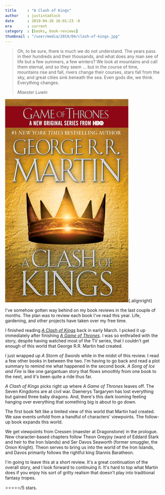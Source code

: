 ```yaml
---
title     : "A Clash of Kings"
author    : justintadlock
date      : 2019-04-26 16:01:23 -6
era       : current
category  : [books, book-reviews]
thumbnail : "/user/media/2019/04/clash-of-kings.jpg"
---
```


> Oh, to be sure, there is much we do not understand. The years pass in their hundreds and their thousands, and what does any man see of life but a few summers, a few winters? We look at mountains and call them eternal, and so they seem … but in the course of time, mountains rise and fall, rivers change their courses, stars fall from the sky, and great cities sink beneath the sea. Even gods die, we think. Everything changes.
>
> <cite>Maester Luwin</cite>

![Cover of 'A Storm of Swords' by George R.R. Martin](/user/media/2019/04/clash-of-kings.jpg){.alignright}

I've somehow gotten way behind on my book reviews in the last couple of months.  The plan was to review each book I've read this year.  Life, gardening, and other projects have taken over my free time.

I finished reading _[A Clash of Kings](https://www.amazon.com/Clash-Kings-Song-Fire-Book-ebook/dp/B000FC1HBY/?tag=justtadl-20)_ back in early March.  I picked it up immediately after finishing _[A Game of Thrones](/archives/2019/02/21/a-game-of-thrones)_.  I was so enthralled with the story, despite having watched most of the TV series, that I couldn't get enough of this world that George R.R. Martin had created.

I just wrapped up _A Storm of Swords_ while in the midst of this review.  I read a few other books in between the two.  I'm having to go back and read a plot summary to remind me what happened in the second book.  _A Song of Ice and Fire_ is like one gargantuan story that flows smoothly from one book to the next, and it's been quite a ride thus far.

_A Clash of Kings_ picks right up where _A Game of Thrones_ leaves off.  The Seven Kingdoms are at civil war.  Daenerys Targaryen has lost everything but gained three baby dragons.  And, there's this dark looming feeling hanging over everything that something big is about to go down.

The first book felt like a limited view of this world that Martin had created.  We saw events unfold from a handful of characters' viewpoints.  The follow-up book expands this world.

We get viewpoints from Cressen (maester at Dragonstone) in the prologue.  New character-based chapters follow Theon Greyjoy (ward of Eddard Stark and heir to the Iron Islands) and Ser Davos Seaworth (former smuggler, the Onion Knight).  Theon serves to bring us into the world of the Iron Islands, and Davos primarily follows the rightful king Stannis Baratheon.

I'm going to leave this at a short review.  It's a great continuation of the overall story, and I look forward to continuing it.  It's hard to top what Martin does if you enjoy his sort of gritty realism that doesn't play into traditional fantasy tropes.

⭐⭐⭐⭐⭐/5 stars.
